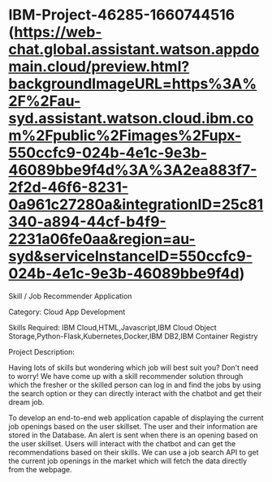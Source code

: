 # IBM-Project-46285-1660744516 (https://web-chat.global.assistant.watson.appdomain.cloud/preview.html?backgroundImageURL=https%3A%2F%2Fau-syd.assistant.watson.cloud.ibm.com%2Fpublic%2Fimages%2Fupx-550ccfc9-024b-4e1c-9e3b-46089bbe9f4d%3A%3A2ea883f7-2f2d-46f6-8231-0a961c27280a&integrationID=25c81340-a894-44cf-b4f9-2231a06fe0aa&region=au-syd&serviceInstanceID=550ccfc9-024b-4e1c-9e3b-46089bbe9f4d)

Skill / Job Recommender Application

Category: Cloud App Development

Skills Required:
IBM Cloud,HTML,Javascript,IBM Cloud Object Storage,Python-Flask,Kubernetes,Docker,IBM DB2,IBM Container Registry

Project Description:

Having lots of skills but wondering which job will best suit you? Don’t need to worry! We have come up with a skill recommender solution through which the fresher or 
the skilled person can log in and find the jobs by using the search option or they can directly interact with the chatbot and get their dream job.

To develop an end-to-end web application capable of displaying the current job openings based on the user skillset. 
The user and their information are stored in the Database.  An alert is sent when there is an opening based on the user skillset. Users will interact with the chatbot 
and can get the recommendations based on their skills. We can use a job search API to get the current job openings in the market which will fetch the data directly from 
the webpage.
